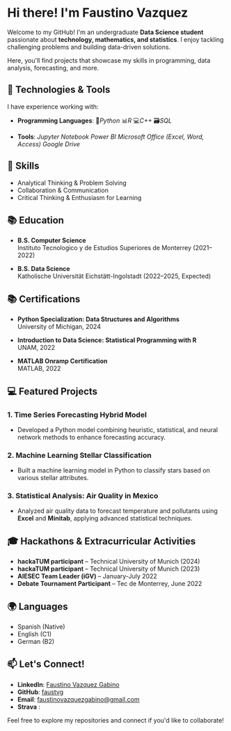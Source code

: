 # Hi there! I'm Faustino Vazquez 

Welcome to my GitHub! I'm an undergraduate **Data Science student** passionate about **technology, mathematics, and statistics**. I enjoy tackling challenging problems and building data-driven solutions. 

Here, you'll find projects that showcase my skills in programming, data analysis, forecasting, and more.

## 🔧 Technologies & Tools

I have experience working with:

- **Programming Languages**:
       🐍*Python*  📊*R*  💻*C++*  🗃️*SQL*
  
- **Tools**:
   *Jupyter Notebook*  *Power BI*  *Microsoft Office (Excel, Word, Access)*  *Google Drive*

## 🌟 Skills

- Analytical Thinking & Problem Solving
- Collaboration & Communication
- Critical Thinking & Enthusiasm for Learning

## 📚 Education 

- **B.S. Computer Science**  
  Instituto Tecnologico y de Estudios Superiores de Monterrey (2021–2022)
  
- **B.S. Data Science**  
  Katholische Universität Eichstätt-Ingolstadt (2022–2025, Expected)
  
## 📚 Certifications
- **Python Specialization: Data Structures and Algorithms**  
  University of Michigan, 2024

- **Introduction to Data Science: Statistical Programming with R**  
  UNAM, 2022

- **MATLAB Onramp Certification**  
  MATLAB, 2022

## 💻 Featured Projects

### 1. **Time Series Forecasting Hybrid Model**
   - Developed a Python model combining heuristic, statistical, and neural network methods to enhance forecasting accuracy.

### 2. **Machine Learning Stellar Classification**
   - Built a machine learning model in Python to classify stars based on various stellar attributes.

### 3. **Statistical Analysis: Air Quality in Mexico**
   - Analyzed air quality data to forecast temperature and pollutants using **Excel** and **Minitab**, applying advanced statistical techniques.

## 🎓 Hackathons & Extracurricular Activities

- **hackaTUM participant** – Technical University of Munich (2024)
- **hackaTUM participant** – Technical University of Munich (2023)
- **AIESEC Team Leader (iGV)** – January-July 2022
- **Debate Tournament Participant** – Tec de Monterrey, June 2022

## 🌍 Languages

- Spanish (Native)
- English (C1)
- German (B2)

## 📫 Let's Connect!

- **LinkedIn**: [Faustino Vazquez Gabino](https://www.linkedin.com/in/faustvg)
- **GitHub**: [faustvg](https://github.com/faustvg)
- **Email**: [faustinovazquezgabino@gmail.com](mailto:faustinovazquezgabino@gmail.com)
- **Strava** : 

Feel free to explore my repositories and connect if you'd like to collaborate!
